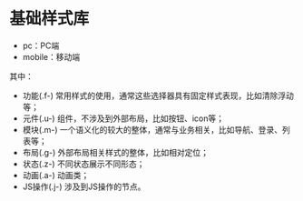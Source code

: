 # 基础样式库
- pc：PC端
- mobile：移动端

其中：
- 功能(.f-) 常用样式的使用，通常这些选择器具有固定样式表现，比如清除浮动等；
- 元件(.u-) 组件，不涉及到外部布局，比如按钮、icon等；
- 模块(.m-) 一个语义化的较大的整体，通常与业务相关，比如导航、登录、列表等；
- 布局(.g-) 外部布局相关样式的整体，比如相对定位；
- 状态(.z-) 不同状态展示不同形态；
- 动画(.a-) 动画类；
- JS操作(.j-) 涉及到JS操作的节点。